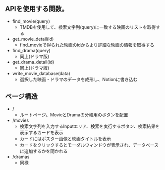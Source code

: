 ## APIを使用する関数。
- find_movie(query)
    - TMDBを使用して、検索文字列(query)に一致する映画のリストを取得する
- get_movie_detail(id)
    - find_movieで得られた映画のidからより詳細な映画の情報を取得する
- find_drama(query)
    - 同上(ドラマ版)
- get_drama_detail(id)
    - 同上(ドラマ版)
- write_movie_database(data)
    - 選択した映画・ドラマのデータを成形し、Notionに書き込む

## ページ構造
- /
    - ルートページ。MovieとDramaの分岐用のボタンを配置
- /movies
    - 検索文字列を入力するInputエリア、検索を実行するボタン、検索結果を表示するカードを表示
    - カードにはポスター画像と映画タイトルを表示
    - カードをクリックするとモーダルウィンドウが表示され、データベースに追加するかを聞かれる
- /dramas
    - 同様

